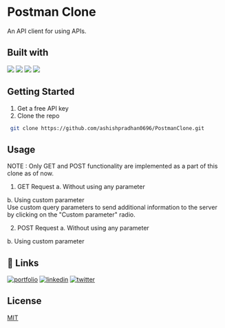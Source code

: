 
# Postman Clone

An API client for using APIs.




## Built with

<img src="https://img.shields.io/badge/HTML-239120?style=for-the-badge&logo=html5&logoColor=white">
<img src="https://img.shields.io/badge/CSS-239120?&style=for-the-badge&logo=css3&logoColor=white">
<img src="https://img.shields.io/badge/JavaScript-F7DF1E?style=for-the-badge&logo=javascript&logoColor=black">
<img src="https://img.shields.io/badge/Bootstrap-563D7C?style=for-the-badge&logo=bootstrap&logoColor=white">





## Getting Started

 1. Get a free API key
 2. Clone the repo 
 ```bash
  git clone https://github.com/ashishpradhan0696/PostmanClone.git
```


## Usage
NOTE : Only GET and POST functionality are implemented as a part of this clone as of now.

1. GET Request 
a. Without using any parameter

b. Using custom parameter \
Use custom query parameters to send additional information to the server by clicking on the "Custom parameter" radio.


2. POST Request 
a. Without using any parameter

b. Using custom parameter






## 🔗 Links
[![portfolio](https://img.shields.io/badge/my_portfolio-000?style=for-the-badge&logo=ko-fi&logoColor=white)](https://katherinempeterson.com/)
[![linkedin](https://img.shields.io/badge/linkedin-0A66C2?style=for-the-badge&logo=linkedin&logoColor=white)](https://www.linkedin.com/)
[![twitter](https://img.shields.io/badge/twitter-1DA1F2?style=for-the-badge&logo=twitter&logoColor=white)](https://twitter.com/)


## License

[MIT](https://choosealicense.com/licenses/mit/)

